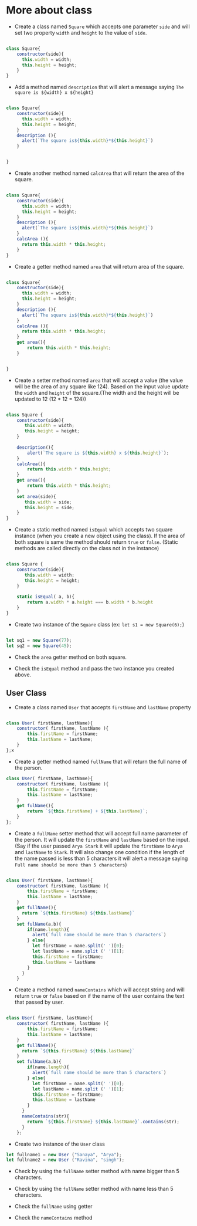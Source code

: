 # More about class

- Create a class named `Square` which accepts one parameter `side` and will set two property `width` and `height` to the value of `side`.

```js

class Square{
    constructor(side){
      this.width = width;
      this.height = height;
    }
} 

```

- Add a method named `description` that will alert a message saying `The square is ${width} x ${height}`

```js

class Square{
    constructor(side){
      this.width = width;
      this.height = height;
    }
    description (){
      alert(`The square is${this.width}*${this.height}`)
    }


}

```
- Create another method named `calcArea` that will return the area of the square.

```js

class Square{
    constructor(side){
      this.width = width;
      this.height = height;
    }
    description (){
      alert(`The square is${this.width}*${this.height}`)
    }
    calcArea (){
      return this.width * this.height;
    }
}

```

- Create a getter method named `area` that will return area of the square.


```js

class Square{
    constructor(side){
      this.width = width;
      this.height = height;
    }
    description (){
      alert(`The square is${this.width}*${this.height}`)
    }
    calcArea (){
      return this.width * this.height;
    }
    get area(){
        return this.width * this.height;
    }


}

```

- Create a setter method named `area` that will accept a value (the value will be the area of any square like 124). Based on the input value update the `width` and `height` of the square.(The width and the height will be updated to 12 (12 \* 12 = 124))

```js

class Square {
    constructor(side){
       this.width = width;
       this.height = height;
    }
    
    description(){
        alert(`The square is ${this.width} x ${this.height}`);
    }
    calcArea(){
        return this.width * this.height;
    }
    get area(){
        return this.width * this.height;
    }
    set area(side){
       this.width = side;
       this.height = side;
    }
}

```

- Create a static method named `isEqual` which accepts two square instance (when you create a new object using the class). If the area of both square is same the method should return `true` or `false`. (Static methods are called directly on the class not in the instance)

```js

class Square {
    constructor(side){
       this.width = width;
       this.height = height;
    }
    
    static isEqual( a, b){
        return a.width * a.height === b.width * b.height
    }
}

```

- Create two instance of the `Square` class (ex: `let s1 = new Square(6);`)
  
```js

let sq1 = new Square(77);
let sq2 = new Square(45);

```
- Check the `area` getter method on both square.

- Check the `isEqual` method and pass the two instance you created above.

## User Class

- Create a class named `User` that accepts `firstName` and `lastName` property

```js

class User( firstName, lastName){
    constructor( firstName, lastName ){
        this.firstName = firstName;
        this.lastName = lastName;
    }
};x

```


- Create a getter method named `fullName` that will return the full name of the person.

```js
class User( firstName, lastName){
    constructor( firstName, lastName ){
        this.firstName = firstName;
        this.lastName = lastName;
    }
    get fulName(){
        return `${this.firstName} + ${this.lastName}`;
    }
};
```

- Create a `fullName` setter method that will accept full name parameter of the person. It will update the `firstName` and `lastName` based on the input. (Say if the user passed `Arya Stark` it will update the `firstName` to `Arya` and `lastName` to `Stark`. It will also change one condition if the length of the name passed is less than 5 characters it will alert a message saying `Full name should be more than 5 characters`)

```js

class User( firstName, lastName){
    constructor( firstName, lastName ){
        this.firstName = firstName;
        this.lastName = lastName;
    }
    get fullName(){
      return `${this.firstName} ${this.lastName}`
    }
    set fulName(a,b){
        if(name.length){
          alert(`full name should be more than 5 characters`)
        } else{
          let firstName = name.split(' ')[0];
          let lastName = name.split (' ')[1];
          this.firstName = firstName;
          this.lastName = lastName
        }
      }
    }

```


- Create a method named `nameContains` which will accept string and will return `true` or `false` based on if the name of the user contains the text that passed by user.

```js

class User( firstName, lastName){
    constructor( firstName, lastName ){
        this.firstName = firstName;
        this.lastName = lastName;
    }
    get fullName(){
      return `${this.firstName} ${this.lastName}`
    }
    set fulName(a,b){
        if(name.length){
          alert(`full name should be more than 5 characters`)
        } else{
          let firstName = name.split(' ')[0];
          let lastName = name.split (' ')[1];
          this.firstName = firstName;
          this.lastName = lastName
        }
      }
      nameContains(str){
        return `${this.firstName} ${this.lastName}`.contains(str);
      }
    };

```
  
- Create two instance of the `User` class

```js
let fullname1 = new User ("Sanaya", "Arya");
let fullname2 = new User ("Ravina", "singh");
```

- Check by using the `fullName` setter method with name bigger than 5 characters.

- Check by using the `fullName` setter method with name less than 5 characters.

- Check the `fullName` using getter

- Check the `nameContains` method

